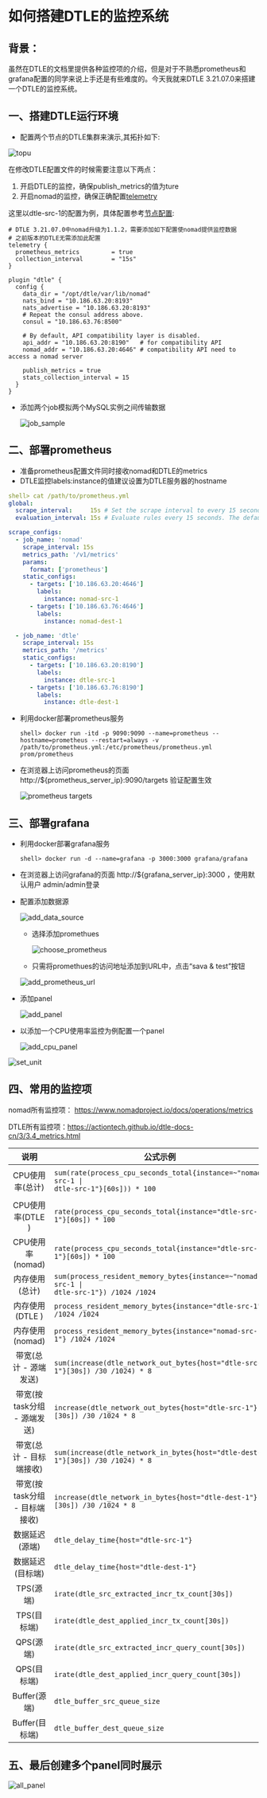 # 如何搭建DTLE的监控系统

## 背景：

虽然在DTLE的文档里提供各种监控项的介绍，但是对于不熟悉prometheus和grafana配置的同学来说上手还是有些难度的。今天我就来DTLE 3.21.07.0来搭建一个DTLE的监控系统。

## 一、搭建DTLE运行环境

- 配置两个节点的DTLE集群来演示,其拓扑如下:

![topu](images/3.4.2_topu.png)

在修改DTLE配置文件的时候需要注意以下两点：

1. 开启DTLE的监控，确保publish_metrics的值为ture
2. 开启nomad的监控，确保正确配置[telemetry](https://www.nomadproject.io/docs/configuration/telemetry)

这里以dtle-src-1的配置为例，具体配置参考[节点配置](https://github.com/actiontech/dtle-docs-cn/blob/master/4/4.1_node_configuration.md):

```
# DTLE 3.21.07.0中nomad升级为1.1.2，需要添加如下配置使nomad提供监控数据
# 之前版本的DTLE无需添加此配置
telemetry {
  prometheus_metrics         = true
  collection_interval        = "15s"
}

plugin "dtle" {
  config {
    data_dir = "/opt/dtle/var/lib/nomad"
    nats_bind = "10.186.63.20:8193"
    nats_advertise = "10.186.63.20:8193"
    # Repeat the consul address above.
    consul = "10.186.63.76:8500"

    # By default, API compatibility layer is disabled.
    api_addr = "10.186.63.20:8190"   # for compatibility API
    nomad_addr = "10.186.63.20:4646" # compatibility API need to access a nomad server

    publish_metrics = true
    stats_collection_interval = 15
  }
}
```

- 添加两个job模拟两个MySQL实例之间传输数据

  ![job_sample](images/3.4.2_job_sample.png)

## 二、部署prometheus

- 准备prometheus配置文件同时接收nomad和DTLE的metrics
- DTLE监控labels:instance的值建议设置为DTLE服务器的hostname

```yaml
shell> cat /path/to/prometheus.yml
global:
  scrape_interval:     15s # Set the scrape interval to every 15 seconds. Default is every 1 minute.
  evaluation_interval: 15s # Evaluate rules every 15 seconds. The default is every 1 minute.

scrape_configs:
  - job_name: 'nomad'
    scrape_interval: 15s
    metrics_path: '/v1/metrics'
    params:
      format: ['prometheus']
    static_configs:
      - targets: ['10.186.63.20:4646']
        labels:
          instance: nomad-src-1
      - targets: ['10.186.63.76:4646']
        labels:
          instance: nomad-dest-1

  - job_name: 'dtle'
    scrape_interval: 15s
    metrics_path: '/metrics'
    static_configs:
      - targets: ['10.186.63.20:8190']
        labels:
          instance: dtle-src-1
      - targets: ['10.186.63.76:8190']
        labels:
          instance: dtle-dest-1
```

- 利用docker部署prometheus服务

  ```
  shell> docker run -itd -p 9090:9090 --name=prometheus --hostname=prometheus --restart=always -v /path/to/prometheus.yml:/etc/prometheus/prometheus.yml prom/prometheus
  ```

- 在浏览器上访问prometheus的页面 http://${prometheus_server_ip}:9090/targets 验证配置生效

  ![prometheus targets](images/3.4.2_prometheus_targets.png)

## 三、部署grafana

- 利用docker部署grafana服务

  ```
  shell> docker run -d --name=grafana -p 3000:3000 grafana/grafana
  ```

- 在浏览器上访问grafana的页面 http://${grafana_server_ip}:3000 ，使用默认用户 admin/admin登录

- 配置添加数据源

  ![add_data_source](images/3.4.2_add_data_source.png)
  - 选择添加promethues

    ![choose_prometheus](images/3.4.2_choose_prometheus.png)

  - 只需将promethues的访问地址添加到URL中，点击“sava & test”按钮

  ![add_prometheus_url](images/3.4.2_add_prometheus_url.png)

- 添加panel

  ![add_panel](images/3.4.2_add_panel.png)

- 以添加一个CPU使用率监控为例配置一个panel

  ![add_cpu_panel](images/3.4.2_add_cpu_panel.png)

![set_unit](images/3.4.2_set_unit.png)

## 四、常用的监控项

nomad所有监控项： https://www.nomadproject.io/docs/operations/metrics

DTLE所有监控项：https://actiontech.github.io/dtle-docs-cn/3/3.4_metrics.html

|             说明              | 公式示例                                                     |           单位           |
| :---------------------------: | ------------------------------------------------------------ | :----------------------: |
|        CPU使用率(总计)        | <code>sum(rate(process_cpu_seconds_total{instance=~"nomad-src-1 &#x7C; dtle-src-1"}[60s])) * 100</code> |  Misc / Percent(0-100)   |
|       CPU使用率(DTLE )        | `rate(process_cpu_seconds_total{instance="dtle-src-1"}[60s]) * 100` |  Misc / Percent(0-100)   |
|       CPU使用率(nomad)        | `rate(process_cpu_seconds_total{instance="dtle-src-1"}[60s]) * 100` |   Misc /Percent(0-100)   |
|        内存使用(总计)         | <code>sum(process_resident_memory_bytes{instance=~"nomad-src-1 &#x7C; dtle-src-1"}) /1024 /1024</code> |     Data / mebibyte      |
|        内存使用(DTLE )        | `process_resident_memory_bytes{instance="dtle-src-1"} /1024 /1024` |     Data / mebibyte      |
|        内存使用(nomad)        | `process_resident_memory_bytes{instance="nomad-src-1"} /1024 /1024` |     Data / mebibyte      |
|     带宽(总计 - 源端发送)     | `sum(increase(dtle_network_out_bytes{host="dtle-src-1"}[30s]) /30 /1024) * 8` | Data rate / kibibits/sec |
|  带宽(按task分组 - 源端发送)  | `increase(dtle_network_out_bytes{host="dtle-src-1"}[30s]) /30 /1024 * 8` | Data rate / kibibits/sec |
|    带宽(总计 - 目标端接收)    | `sum(increase(dtle_network_in_bytes{host="dtle-dest-1"}[30s]) /30 /1024) * 8` | Data rate / kibibits/sec |
| 带宽(按task分组 - 目标端接收) | `increase(dtle_network_in_bytes{host="dtle-dest-1"}[30s]) /30 /1024 * 8` | Data rate / kibibits/sec |
|        数据延迟(源端)         | `dtle_delay_time{host="dtle-src-1"}`                         |    Time / seconds(s)     |
|       数据延迟(目标端)        | `dtle_delay_time{host="dtle-dest-1"}`                        |    Time / seconds(s)     |
|           TPS(源端)           | `irate(dtle_src_extracted_incr_tx_count[30s])`               |       Misc / none        |
|          TPS(目标端)          | `irate(dtle_dest_applied_incr_tx_count[30s])`                |       Misc / none        |
|         QPS(源端)             | `irate(dtle_src_extracted_incr_query_count[30s])`              |       Misc / none        |
|         QPS(目标端)           | `irate(dtle_dest_applied_incr_query_count[30s])`            |       Misc / none        |
|         Buffer(源端)          | `dtle_buffer_src_queue_size`                                 |       Misc / none        |
|        Buffer(目标端)         | `dtle_buffer_dest_queue_size`                                |       Misc / none        |

## 五、最后创建多个panel同时展示

![all_panel](images/3.4.2_all_panel.png)

